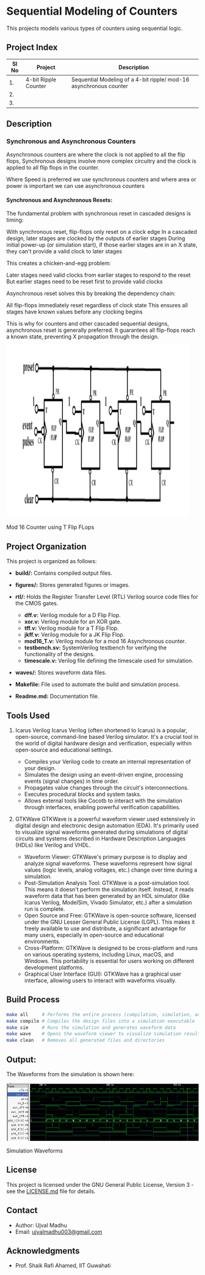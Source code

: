 # Sequential Modeling of Counters

This projects models various types of counters using sequential logic.

## Project Index

| Sl No | Project | Description |
|-------|---------|-------------|
| 1.    | 4-bit Ripple Counter |  Sequential Modeling of a 4-bit ripple/ mod-16 asynchronous counter |
| 2. |  |  |
| 3. |  | |


## Description

### Synchronous and Asynchronous Counters

Asynchronous counters are where the clock is not applied to all the flip flops, Synchronous designs involve more complex circuitry and the clock is applied to all flip flops in the counter.

Where Speed is preferred we use synchronous counters and where area or power is important we can use asynchronous counters

#### Synchronous and Asynchronous Resets:

The fundamental problem with synchronous reset in cascaded designs is timing:

With synchronous reset, flip-flops only reset on a clock edge
In a cascaded design, later stages are clocked by the outputs of earlier stages
During initial power-up (or simulation start), if those earlier stages are in an X state, they can't provide a valid clock to later stages

This creates a chicken-and-egg problem:

Later stages need valid clocks from earlier stages to respond to the reset
But earlier stages need to be reset first to provide valid clocks

Asynchronous reset solves this by breaking the dependency chain:

All flip-flops immediately reset regardless of clock state
This ensures all stages have known values before any clocking begins

This is why for counters and other cascaded sequential designs, asynchronous reset is generally preferred. It guarantees all flip-flops reach a known state, preventing X propagation through the design.



<p>
    <img src = "./figures/4_bit_ripple_T.png" width = "480" height = "450" />
    <figcaption>Mod 16 Counter using T Flip FLops</figcaption>
</p>


## Project Organization

This project is organized as follows:

* **build/:** Contains compiled output files.
* **figures/:** Stores generated figures or images.
* **rtl/:** Holds the Register Transfer Level (RTL) Verilog source code files for the CMOS gates.
    * **dff.v:** Verilog module for a D Flip Flop.
    * **xor.v:** Verilog module for an XOR gate.
    * **tff.v:** Verilog module for a T Flip Flop.
    * **jkff.v:** Verilog module for a JK Flip Flop.
    * **mod16_T.v:** Verilog module for a mod 16 Asynchronous counter.
    * **testbench.sv:** SystemVerilog testbench for verifying the functionality of the designs.
    * **timescale.v:** Verilog file defining the timescale used for simulation.

* **waves/:** Stores waveform data files.
* **Makefile:** File used to automate the build and simulation process.
* **Readme.md:** Documentation file.



## Tools Used

1. Icarus Verilog
    Icarus Verilog (often shortened to Icarus) is a popular, open-source, command-line based Verilog simulator. It's a crucial tool in the world of digital hardware design and verification, especially within open-source and educational settings.
    - Compiles your Verilog code to create an internal representation of your design.
    - Simulates the design using an event-driven engine, processing events (signal changes) in time order.
    - Propagates value changes through the circuit's interconnections.
    - Executes procedural blocks and system tasks.
    - Allows external tools like Cocotb to interact with the simulation through interfaces, enabling powerful verification capabilities.

4. GTKWave
    GTKWave is a powerful waveform viewer used extensively in digital design and electronic design automation (EDA). It's primarily used to visualize signal waveforms generated during simulations of digital circuits and systems described in Hardware Description Languages (HDLs) like Verilog and VHDL.

    - Waveform Viewer: GTKWave's primary purpose is to display and analyze signal waveforms. These waveforms represent how signal values (logic levels, analog voltages, etc.) change over time during a simulation.
    - Post-Simulation Analysis Tool: GTKWave is a post-simulation tool. This means it doesn't perform the simulation itself. Instead, it reads waveform data that has been generated by an HDL simulator (like Icarus Verilog, ModelSim, Vivado Simulator, etc.) after a simulation run is complete.
    - Open Source and Free: GTKWave is open-source software, licensed under the GNU Lesser General Public License (LGPL). This makes it freely available to use and distribute, a significant advantage for many users, especially in open-source and educational environments.
    - Cross-Platform: GTKWave is designed to be cross-platform and runs on various operating systems, including Linux, macOS, and Windows. This portability is essential for users working on different development platforms.
    - Graphical User Interface (GUI): GTKWave has a graphical user interface, allowing users to interact with waveforms visually.


## Build Process

```bash
make all     # Performs the entire process (compilation, simulation, and waveform viewing)
make compile # Compiles the design files into a simulation executable
make sim     # Runs the simulation and generates waveform data
make wave    # Opens the waveform viewer to visualize simulation results
make clean   # Removes all generated files and directories
```

## Output:


The Waveforms from the simulation is shown here:
<p>
    <img src = "./figures/waveform.png"/>
    <figcaption>Simulation Waveforms</figcaption>
</p>

## License

This project is licensed under the GNU General Public License, Version 3 - see the [LICENSE.md](LICENSE.md) file for details.

## Contact

- Author: Ujval Madhu
- Email: ujvalmadhu003@gmail.com

## Acknowledgments

- Prof. Shaik Rafi Ahamed, IIT Guwahati